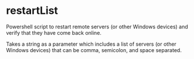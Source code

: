 # restartList
Powershell script to restart remote servers (or other Windows devices) and verify that they have come back online.

Takes a string as a parameter which includes a list of servers (or other Windows devices) that can be comma, semicolon, and space separated.
